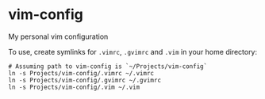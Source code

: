 # vim-config
My personal vim configuration

To use, create symlinks for `.vimrc`, `.gvimrc` and `.vim` in your home directory:

    # Assuming path to vim-config is `~/Projects/vim-config`
    ln -s Projects/vim-config/.vimrc ~/.vimrc
    ln -s Projects/vim-config/.gvimrc ~/.gvimrc
    ln -s Projects/vim-config/.vim ~/.vim

